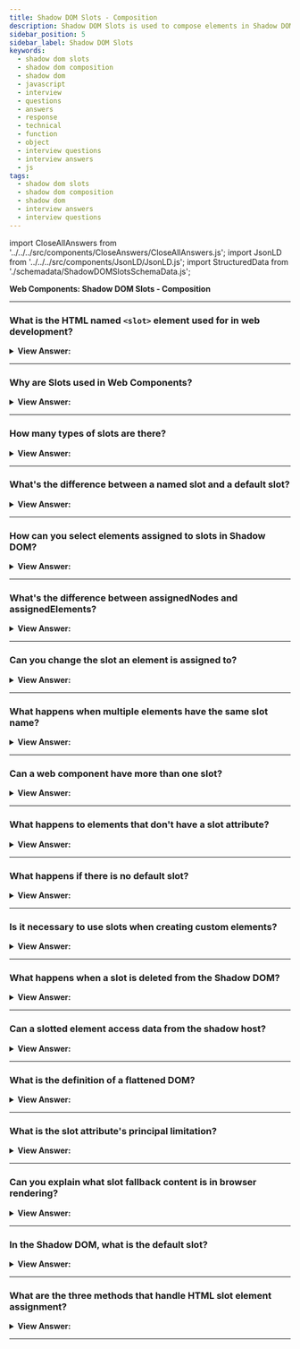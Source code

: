 ```yaml
---
title: Shadow DOM Slots - Composition
description: Shadow DOM Slots is used to compose elements in Shadow DOM. It is used to compose elements in Shadow DOM. JavaScript Frontend Phone Interview Questions
sidebar_position: 5
sidebar_label: Shadow DOM Slots
keywords:
  - shadow dom slots
  - shadow dom composition
  - shadow dom
  - javascript
  - interview
  - questions
  - answers
  - response
  - technical
  - function
  - object
  - interview questions
  - interview answers
  - js
tags:
  - shadow dom slots
  - shadow dom composition
  - shadow dom
  - interview answers
  - interview questions
---
```


import CloseAllAnswers from '../../../src/components/CloseAnswers/CloseAllAnswers.js';
import JsonLD from '../../../src/components/JsonLD/JsonLD.js';
import StructuredData from './schemadata/ShadowDOMSlotsSchemaData.js';

<JsonLD data={StructuredData} />

<head>
  <title>Shadow DOM Slots - Composition | HelloJavaScript.info</title>
</head>

**Web Components: Shadow DOM Slots - Composition**

<CloseAllAnswers />

---

### What is the HTML named `<slot>` element used for in web development?

<details>
  <summary><strong>View Answer:</strong></summary>
  <div>
  <div><strong>Interview Response:</strong> The HTML `&#60;slot&#62;` element is used in web development to create placeholder slots in web components where users can insert their own custom markup, enabling content composition.
    </div>
  </div>
</details>

---

### Why are Slots used in Web Components?

<details>
  <summary><strong>View Answer:</strong></summary>
  <div>
  <div><strong>Interview Response:</strong> Slots allow content composition by letting developers distribute child elements into predefined places in the template of a custom element.
  </div>
  </div>
</details>

---

### How many types of slots are there?

<details>
  <summary><strong>View Answer:</strong></summary>
  <div>
  <div><strong>Interview Response:</strong> There are two types of slots: named and default. Named slots are defined by a "slot" attribute, while default slots hold any unassigned content.
  </div><br />
  <div><strong className="codeExample">Code Example:</strong><br /><br />

  <div></div>

```html
<template id="myComponent">
  <div>
    <slot name="header"></slot> <!-- named slot -->
    <slot></slot> <!-- default slot -->
  </div>
</template>

<script>
class MyComponent extends HTMLElement {
  connectedCallback() {
    const template = document.getElementById('myComponent');
    const node = document.importNode(template.content, true);
    this.attachShadow({mode: 'open'}).appendChild(node);
  }
}
customElements.define('my-component', MyComponent);
</script>

<my-component>
  <h1 slot="header">Hello World</h1> <!-- content for named slot -->
  <p>This is some text.</p> <!-- content for default slot -->
</my-component>
```

In this example, we create a Web Component with a named slot (for a header) and a default slot. We then use the custom element, providing content for both slots.

  </div>
  </div>
</details>

---

### What's the difference between a named slot and a default slot?

<details>
  <summary><strong>View Answer:</strong></summary>
  <div>
  <div><strong>Interview Response:</strong> Named slots are for specific content, while a default slot catches all unassigned or unspecified content.
  </div>
  </div>
</details>

---

### How can you select elements assigned to slots in Shadow DOM?

<details>
  <summary><strong>View Answer:</strong></summary>
  <div>
  <div><strong>Interview Response:</strong> We can use the assignedElements() method of the Slot API to select elements assigned to slots in the Shadow DOM.
  </div><br />
  <div><strong className="codeExample">Code Example:</strong><br /><br />

  <div></div>

```html
<template id="myComponent">
  <div>
    <slot name="header"></slot> <!-- named slot -->
    <slot></slot> <!-- default slot -->
  </div>
</template>

<script>
class MyComponent extends HTMLElement {
  connectedCallback() {
    const template = document.getElementById('myComponent');
    const node = document.importNode(template.content, true);
    this.attachShadow({mode: 'open'}).appendChild(node);

    // After the node is attached
    this.shadowRoot.addEventListener('slotchange', function(e) {
      let slotElement = e.target;
      let nodes = slotElement.assignedElements();
      nodes.forEach(node => console.log(node.tagName));  // Outputs the tag names of the assigned elements
    });
  }
}
customElements.define('my-component', MyComponent);
</script>

<my-component>
  <h1 slot="header">Hello World</h1> <!-- content for named slot -->
  <p>This is some text.</p> <!-- content for default slot -->
</my-component>
```

In this example, after the Shadow DOM is attached, a 'slotchange' event listener is added. Whenever a slot change occurs, it selects the slot that changed (`e.target`), gets all elements assigned to that slot with `slotElement.assignedElements()`, and logs the tag name of each assigned element.

  </div>
  </div>
</details>

---

### What's the difference between assignedNodes and assignedElements?

<details>
  <summary><strong>View Answer:</strong></summary>
  <div>
  <div><strong>Interview Response:</strong> The assignedNodes method returns all assigned nodes, including text nodes, while the assignedElements method only returns element nodes.
  </div><br />
  <div><strong className="codeExample">Code Example:</strong><br /><br />

  <div></div>

```html
<template id="myComponent">
  <div>
    <slot name="header"></slot> <!-- named slot -->
  </div>
</template>

<script>
class MyComponent extends HTMLElement {
  connectedCallback() {
    const template = document.getElementById('myComponent');
    const node = document.importNode(template.content, true);
    this.attachShadow({mode: 'open'}).appendChild(node);

    // After the node is attached
    this.shadowRoot.addEventListener('slotchange', function(e) {
      let slotElement = e.target;
      let nodes = slotElement.assignedNodes();
      let elements = slotElement.assignedElements();
      console.log('assignedNodes: ', nodes);  
      console.log('assignedElements: ', elements);
    });
  }
}
customElements.define('my-component', MyComponent);
</script>

<my-component>
  <span slot="header">Hello </span>World <!-- content for named slot -->
</my-component>
```

In this example, `slotElement.assignedNodes()` returns both the `<span>` element and the following text node ("World"), while `slotElement.assignedElements()` only returns the `<span>` element.

  </div>
  </div>
</details>

---

### Can you change the slot an element is assigned to?

<details>
  <summary><strong>View Answer:</strong></summary>
  <div>
  <div><strong>Interview Response:</strong> Yes, by changing the slot attribute of an element.
  </div><br />
  <div><strong className="codeExample">Code Example:</strong><br /><br />

  <div></div>

```html
<template id="myComponent">
  <div>
    <slot name="header"></slot> <!-- named slot -->
    <slot name="footer"></slot> <!-- another named slot -->
  </div>
</template>

<script>
class MyComponent extends HTMLElement {
  connectedCallback() {
    const template = document.getElementById('myComponent');
    const node = document.importNode(template.content, true);
    this.attachShadow({mode: 'open'}).appendChild(node);
  }
}
customElements.define('my-component', MyComponent);
</script>

<my-component>
  <h1 slot="header">Hello World</h1> <!-- content for named slot -->
</my-component>

<button onclick="changeSlot()">Change Slot</button>

<script>
function changeSlot() {
  const h1 = document.querySelector('my-component h1');
  h1.setAttribute('slot', 'footer'); // Changes the slot from "header" to "footer"
}
</script>
```

In this example, there's a `<h1>` element initially assigned to the "header" slot. When the "Change Slot" button is clicked, the `changeSlot()` function changes the `slot` attribute of the `<h1>` element from "header" to "footer", thereby changing which slot it is assigned to. After the function runs, the `<h1>` element is assigned to the "footer" slot instead of the "header" slot.

  </div>
  </div>
</details>

---

### What happens when multiple elements have the same slot name?

<details>
  <summary><strong>View Answer:</strong></summary>
  <div>
  <div><strong>Interview Response:</strong> All elements with the same slot name will be inserted into the named slot in order.
  </div><br />
  <div><strong className="codeExample">Code Example:</strong><br /><br />

  <div></div>

HTML (Light DOM):

```html
<my-element>
    <p slot="same-slot">First</p>
    <p slot="same-slot">Second</p>
    <p slot="same-slot">Third</p>
</my-element>
```

HTML (Shadow DOM):

```html
<template id="my-element-template">
    <div>
        <slot name="same-slot"></slot>
    </div>
</template>

<script>
class MyElement extends HTMLElement {
    constructor() {
        super();
        let shadowRoot = this.attachShadow({mode: 'open'});
        let template = document.getElementById('my-element-template');
        shadowRoot.appendChild(template.content.cloneNode(true));
    }
}
customElements.define('my-element', MyElement);
</script>
```

In this case, the shadow DOM has a single slot named `same-slot`. The light DOM of the custom element `my-element` has three `<p>` elements, each also assigned to `same-slot`. When the browser renders this, the content assigned to `same-slot` in the light DOM gets inserted into the `same-slot` slot of the shadow DOM. Since there are multiple elements assigned to `same-slot`, they are inserted in order. So the resulting rendered HTML would look like:

```html
<my-element>
    <div>
        <p slot="same-slot">First</p>
        <p slot="same-slot">Second</p>
        <p slot="same-slot">Third</p>
    </div>
</my-element>
```

So the answer to your question is, when multiple elements have the same slot name, they are inserted into the slot in the order they appear in the light DOM.

  </div>
  </div>
</details>

---

### Can a web component have more than one slot?

<details>
  <summary><strong>View Answer:</strong></summary>
  <div>
  <div><strong>Interview Response:</strong> Yes, a web component can have multiple slots.
  </div>
  </div>
</details>

---

### What happens to elements that don't have a slot attribute?

<details>
  <summary><strong>View Answer:</strong></summary>
  <div>
  <div><strong>Interview Response:</strong> Elements without a slot attribute are assigned to the default slot.
  </div>
  </div>
</details>

---

### What happens if there is no default slot?

<details>
  <summary><strong>View Answer:</strong></summary>
  <div>
  <div><strong>Interview Response:</strong> If there's no default slot, elements without a slot attribute will not be displayed.
  </div>
  </div>
</details>

---

### Is it necessary to use slots when creating custom elements?

<details>
  <summary><strong>View Answer:</strong></summary>
  <div>
  <div><strong>Interview Response:</strong> No, but slots provide a flexible way to customize content in custom elements.
  </div>
  </div>
</details>

---

### What happens when a slot is deleted from the Shadow DOM?

<details>
  <summary><strong>View Answer:</strong></summary>
  <div>
  <div><strong>Interview Response:</strong> If a slot is removed, the assigned nodes are not displayed but still exist in the Light DOM.
  </div>
  </div>
</details>

---

### Can a slotted element access data from the shadow host?

<details>
  <summary><strong>View Answer:</strong></summary>
  <div>
  <div><strong>Interview Response:</strong> No, a slotted element operates in the light DOM and cannot directly access the shadow host's internal state.
  </div>
  </div>
</details>

---

### What is the definition of a flattened DOM?

<details>
  <summary><strong>View Answer:</strong></summary>
  <div>
  <div><strong>Interview Response:</strong> A flattened DOM refers to the resulting structure when shadow DOM's nodes and light DOM's slotted content are combined, creating a single tree that represents the rendered layout. The combination of the Light DOM and the shadow DOM is considered the flattened DOM result. The flattened DOM is viewable in the developer tools for inspection but unavailable in the source.
    </div>
  </div>
</details>

---

### What is the slot attribute's principal limitation?

<details>
  <summary><strong>View Answer:</strong></summary>
  <div>
  <div><strong>Interview Response:</strong> The slot="..." attribute is only valid for direct children of the shadow host. For nested elements, it gets ignored. If there are multiple elements in light DOM with the same slot name, they append into the slot.
    </div><br />
  <div><strong className="codeExample">Code Example:</strong><br /><br />

  <div></div>

```html
<!-- invalid slot, must be direct child of user-card -->
    <span slot="birthday">01.01.2001</span>
  </div>
</user-card>

<!-- The slots below are appended in order -->
<user-card>
  <span slot="username">John</span>
  <span slot="username">Smith</span>
</user-card>
```

  </div>
  </div>
</details>

---

### Can you explain what slot fallback content is in browser rendering?

<details>
  <summary><strong>View Answer:</strong></summary>
  <div>
  <div><strong>Interview Response:</strong> If we put something inside a &#60;slot&#62;, it becomes the fallback, “default” content. The browser shows it if there is no corresponding filler in light DOM. If the slot is in the shadow DOM it renders if there is no slot available in the light DOM.
    </div>
  </div>
</details>

---

### In the Shadow DOM, what is the default slot?

<details>
  <summary><strong>View Answer:</strong></summary>
  <div>
  <div><strong>Interview Response:</strong> In Shadow DOM, the default slot is the `&#8249;slot&#8250;` element without a `name` attribute, which catches all unassigned or unspecified content from the light DOM.
    </div><br />
  <div><strong className="codeExample">Code Example:</strong><br /><br />

  <div></div>

```html
<script>
  customElements.define(
    'user-card',
    class extends HTMLElement {
      connectedCallback() {
        this.attachShadow({ mode: 'open' });
        this.shadowRoot.innerHTML = `
    <div>Name:
      <slot name="username"></slot>
    </div>
    <div>Birthday:
      <slot name="birthday"></slot>
    </div>
    <fieldset>
      <legend>Other information</legend>
      <slot></slot>  first unnamed slot
    </fieldset>
    `;
      }
    }
  );
</script>

<user-card>
  <div>I like to swim.</div>
  <span slot="username">John Smith</span>
  <span slot="birthday">01.01.2001</span>
  <div>...And play volleyball too!</div>
</user-card>
```

  </div>
  </div>
</details>

---

### What are the three methods that handle HTML slot element assignment?

<details>
  <summary><strong>View Answer:</strong></summary>
  <div>
  <div><strong>Interview Response:</strong> The three methods handling HTML slot assignment are `slot.assignedNodes()`, `slot.assignedElements()`, and the `slotchange` event listener.
    </div><br />
  <div><strong>Technical Response:</strong> The HTML slot element has three main methods, including assignedSlot, assignedNodes, and assignedElements used to handle or assess element node assignment. The assignedSlot method returns the &#8249;slot&#8250; element that the node gets assigned. The assignedElements() method returns a sequence of the nodes assigned to this slot, and if the flatten option sets to true, the assigned nodes of any other slots are descendants of this slot. If no assigned nodes return, the slot's fallback content returns. The assignedSlot method returns an HTMLSlotElement representing the &#8249;slot&#8250; element the node is inserted in. These methods are useful when we need to show the slotted content and track it in JavaScript.
    </div><br />
  <div><strong className="codeExample">Code Example:</strong><br /><br />

  <div></div>

```html
<custom-menu id="menu">
  <span slot="title">Candy menu</span>
  <li slot="item">Lollipop</li>
  <li slot="item">Fruit Toast</li>
</custom-menu>

<script>
  customElements.define(
    'custom-menu',
    class extends HTMLElement {
      items = [];

      connectedCallback() {
        this.attachShadow({ mode: 'open' });
        this.shadowRoot.innerHTML = `<div class="menu">
      <slot name="title"></slot>
      <ul><slot name="item"></slot></ul>
    </div>`;

        // triggers when slot content changes
        this.shadowRoot.firstElementChild.addEventListener(
          'slotchange',
          (e) => {
            let slot = e.target;
            if (slot.name == 'item') {
              this.items = slot
                .assignedElements()
                .map((elem) => elem.textContent);
              alert('Items: ' + this.items);
            }
          }
        );
      }
    }
  );

  // items update after 1 second
  setTimeout(() => {
    menu.insertAdjacentHTML('beforeEnd', '<li slot="item">Cup Cake</li>');
  }, 1000);
</script>
```

  </div>
  </div>
</details>

---
